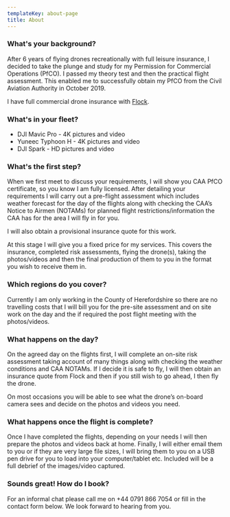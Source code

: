 ```yaml
---
templateKey: about-page
title: About
---
```

### What's your background?

After 6 years of flying drones recreationally with full leisure insurance, I decided to take the plunge and study for my Permission for Commercial Operations (PfCO).  I passed my theory test and then the practical  flight assessment.  This enabled me to successfully obtain my PfCO from the Civil Aviation Authority in October 2019. 

I have full commercial drone insurance with [Flock](https://flockcover.com/).

### What's in your fleet?

* DJI Mavic Pro - 4K pictures and video
* Yuneec Typhoon H - 4K pictures and video 
* DJI Spark - HD pictures and video

### What's the first step?

When we first meet to discuss your requirements, I will show you CAA PfCO certificate, so you know I am fully licensed.  After detailing your requirements I will carry out a pre-flight assessment which includes weather forecast for the day of the flights along with checking the CAA’s Notice to Airmen (NOTAMs) for planned flight restrictions/information the CAA has for the area I will fly in for you. 

I will also obtain a provisional insurance quote for this work.  

At this stage I will give you a fixed price for my services. This covers the insurance, completed risk assessments, flying the drone(s), taking the photos/videos and then the final production of them to you in the format you wish to receive them in. 

### Which regions do you cover?

Currently I am only working  in the County of Herefordshire so there are no travelling costs that I will bill you for the pre-site assessment and on site work on the day and the if required the post flight meeting with the photos/videos. 

### What happens on the day?

On the agreed day on the flights first, I will complete an on-site risk assessment taking account of many things along with checking the weather conditions and CAA NOTAMs. If I decide it is safe to fly, I will then obtain an insurance quote from Flock and then if you still wish to go ahead, I then fly the drone. 

On most occasions you will be able to see what the drone’s on-board camera sees and decide on the photos and videos you need. 

### What happens once the flight is complete?

Once I have completed the flights, depending on your needs I will then prepare the photos and videos back at home.  Finally, I will either email them to you or if they are very large file sizes, I will bring them to you on a USB pen drive for you to load into your computer/tablet etc. Included will be a full debrief of the images/video captured.

### Sounds great! How do I book?

For an informal chat please call me on +44 0791 866 7054 or fill in the contact form below. We look forward to hearing from you.

